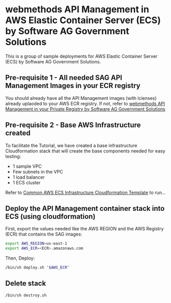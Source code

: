 # webmethods API Management in AWS Elastic Container Server (ECS) by Software AG Government Solutions 

This is a group of sample deployments for AWS Elastic Container Server (ECS) by Software AG Government Solutions.

## Pre-requisite 1 - All needed SAG API Management Images in your ECR registry

You should already have all the API Management images (with lcienses) already uplaoded to your AWS ECR registry.
If not, refer to [webmethods API Management in your Private Registry by Software AG Government Solutions ](../../private_registries/api_management/README.md)

## Pre-requisite 2 - Base AWS Infrastructure created

To facilitate the Tutorial, we have created a base infrastructure Cloudformation stack that will create the base components needed for easy testing:
 - 1 sample VPC
 - Few subnets in the VPC
 - 1 load balancer
 - 1 ECS cluster

Refer to [Common AWS ECS Infrastructure Cloudformation Template](../base_ecs_infra/README.md) to run...

## Deploy the API Management container stack into ECS (using cloudformation)

First, export the values needed like the AWS REGION and the AWS Registry (ECR) that contains the SAG images:
```bash
export AWS_REGION=us-east-1
export AWS_ECR=<ECR>.amazonaws.com
```

Then, Deploy:

```bash
/bin/sh deploy.sh "$AWS_ECR"
```

## Delete stack

```bash
/bin/sh destroy.sh
```